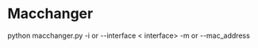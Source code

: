 # Macchanger
python macchanger.py  -i or  --interface  < interface> -m  or --mac_address  <any mac address eg:00:11:22:33:44:55> 
